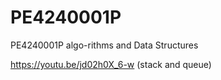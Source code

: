 # PE4240001P
PE4240001P algo-rithms and Data Structures

https://youtu.be/jd02h0X_6-w (stack and queue)
